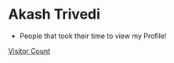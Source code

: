 # Akash Trivedi
  - People that took their time to view my Profile!
<!-- # ![Anurag's GitHub stats](https://github-readme-stats.vercel.app/api?username=akash-trivedi&show_icons=true) -->
<!-- [![Top Langs](https://github-readme-stats.vercel.app/api/top-langs/?username=akash-trivedi)](https://github.com/anuraghazra/github-readme-stats) -->
<!-- [![Top Langs](https://github-readme-stats.vercel.app/api/top-langs/?username=akash-trivedi&layout=compact)](https://github.com/anuraghazra/github-readme-stats) -->
<!-- [![willianrod's wakatime stats](https://github-readme-stats.vercel.app/api/wakatime?username=akash-trivedi)](https://github.com/anuraghazra/github-readme-stats) -->

[Visitor Count](https://profile-counter.glitch.me/{Akash-Trivedi}/count.svg)
